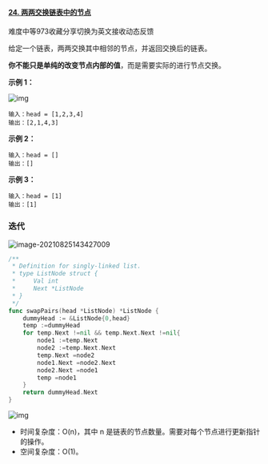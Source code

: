 #### [24. 两两交换链表中的节点](https://leetcode-cn.com/problems/swap-nodes-in-pairs/)

难度中等973收藏分享切换为英文接收动态反馈

给定一个链表，两两交换其中相邻的节点，并返回交换后的链表。

**你不能只是单纯的改变节点内部的值**，而是需要实际的进行节点交换。

 

**示例 1：**

![img](https://assets.leetcode.com/uploads/2020/10/03/swap_ex1.jpg)

```
输入：head = [1,2,3,4]
输出：[2,1,4,3]
```

**示例 2：**

```
输入：head = []
输出：[]
```

**示例 3：**

```
输入：head = [1]
输出：[1]
```







### 迭代

![image-20210825143427009](C:\Users\solfeng\AppData\Roaming\Typora\typora-user-images\image-20210825143427009.png)

```go
/**
 * Definition for singly-linked list.
 * type ListNode struct {
 *     Val int
 *     Next *ListNode
 * }
 */
func swapPairs(head *ListNode) *ListNode {
    dummyHead := &ListNode{0,head}
    temp :=dummyHead
    for temp.Next !=nil && temp.Next.Next !=nil{
        node1 :=temp.Next
        node2 :=temp.Next.Next
        temp.Next =node2
        node1.Next =node2.Next
        node2.Next =node1
        temp =node1
    }
    return dummyHead.Next
}
```

![img](https://assets.leetcode-cn.com/solution-static/24/11.png)

- 时间复杂度：O(n)，其中 n 是链表的节点数量。需要对每个节点进行更新指针的操作。
- 空间复杂度：O(1)。


